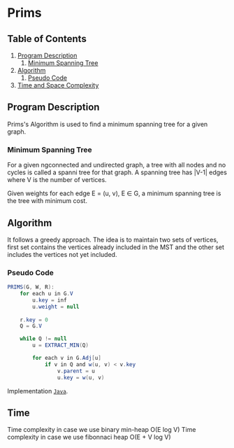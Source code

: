 # Prims

## Table of Contents

1. [Program Description](#program-description)
    1. [Minimum Spanning Tree](#minimum-spanning-tree)
2. [Algorithm](#algorithm)
    1. [Pseudo Code](#pseudo-code)
3. [Time and Space Complexity](#time-and-space-complexity)


## Program Description

Prims's Algorithm is used to find a minimum spanning tree for a given graph.

### Minimum Spanning Tree
For a given ngconnected and undirected graph, a tree with all nodes and no cycles is called a spanni tree for that graph. A spanning tree has |V-1| edges where V is the number of vertices. 

Given weights for each edge E = (u, v), E &isin; G, a minimum spanning tree is the tree with minimum cost. 

## Algorithm 

It follows a greedy approach. The idea is to maintain two sets of vertices, first set contains the vertices already included in the MST and the other set includes the vertices not yet included. 

### Pseudo Code

```java
PRIMS(G, W, R):
    for each u in G.V
        u.key = inf
        u.weight = null
    
    r.key = 0
    Q = G.V

    while Q != null
        u = EXTRACT_MIN(Q)

        for each v in G.Adj[u]
            if v in Q and w(u, v) < v.key
                v.parent = u
                u.key = w(u, v)
```

Implementation [`Java`](Prims.java).


## Time

Time complexity in case we use binary min-heap O(E log V)
Time complexity in case we use fibonnaci heap O(E + V log V)